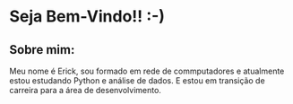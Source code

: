 # Seja Bem-Vindo!! :-)
## Sobre mim:
Meu nome é Erick, sou formado em rede de commputadores e atualmente estou estudando Python e análise de dados. E estou em transição de carreira para a área de desenvolvimento.

